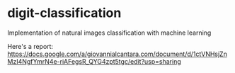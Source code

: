 # digit-classification
Implementation of natural images classification with machine learning

Here's a report: https://docs.google.com/a/giovannialcantara.com/document/d/1ctVNHsjZnMzI4NgfYmrN4e-riAFegsR_QYG4zpt5tgc/edit?usp=sharing

